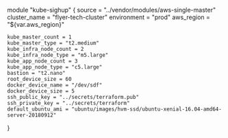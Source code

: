 

module "kube-sighup" {
    source = "../vendor/modules/aws-single-master"
    cluster_name = "flyer-tech-cluster"
    environment = "prod"
    aws_region = "${var.aws_region}"
    
    kube_master_count = 1
    kube_master_type = "t2.medium"
    kube_infra_node_count = 2
    kube_infra_node_type = "m5.large"
    kube_app_node_count = 3
    kube_app_node_type = "c5.large"
    bastion = "t2.nano"
    root_device_size = 60
    docker_device_name = "/dev/sdf"
    docker_device_size = 5
    ssh_public_key = "../secrets/terraform.pub"
    ssh_private_key = "../secrets/terraform"
    default_ubuntu_ami = "ubuntu/images/hvm-ssd/ubuntu-xenial-16.04-amd64-server-20180912"
}